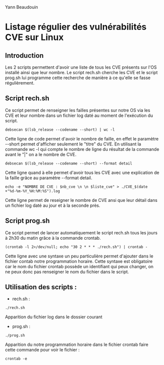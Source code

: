 Yann Beaudouin

# Listage régulier des vulnérabilités CVE sur Linux

## Introduction

Les 2 scripts permettent d'avoir une liste de tous les CVE présents sur l'OS installé ainsi que leur nombre. Le script rech.sh cherche les CVE et le script prog.sh lui programme cette recherche de manière à ce qu'elle se fasse régulièrement.

## Script rech.sh

Ce script permet de renseigner les failles présentes sur notre OS via les CVE et leur nombre dans un fichier log daté au moment de l'exécution du script.

```
debsecan $(lsb_release --codename --short) | wc -l
```

Cette ligne de code permet d'avoir le nombre de faille, en effet le paramètre --short permet d'afficher seulement le "titre" du CVE. En utilisant la commande wc -l qui compte le nombre de ligne du résultat de la commande avant le "|" on a le nombre de CVE.

```
debsecan $(lsb_release --codename --short) --format detail
```

Cette ligne quand à elle permet d'avoir tous les CVE avec une explication de la faille grâce au paramètre --format detail.

```
echo -e "NOMBRE DE CVE : $nb_cve \n \n $liste_cve" > ./CVE_$(date +"%d-%m-%Y_%H:%M:%S").log
```

Cette ligne permet de reseigner le nombre de CVE ansi que leur détail dans un fichier log daté au jour et à la seconde près.

## Script prog.sh

Ce script permet de lancer automatiquement le script rech.sh tous les jours à 2h30 du matin grâce à la commande crontab.

```
(crontab -l 2>/dev/null; echo "30 2 * * * ./rech.sh") | crontab -
```

Cette ligne avec une syntaxe un peu particulière permet d'ajouter dans le fichier contab notre programmation horaire. Cette syntaxe est obligatoire car le nom du fichier crontab possède un identifiant qui peux changer, on ne peux donc pas renseigner le nom du fichier dans le script.

## Utilisation des scripts :
- rech.sh :

```
./rech.sh
```

Apparition du fichier log dans le dossier courant

- prog.sh : 

```
./prog.sh
```

Apparition du notre programmation horaire dans le fichier crontab faire cette commande pour voir le fichier : 

```
crontab -e
```